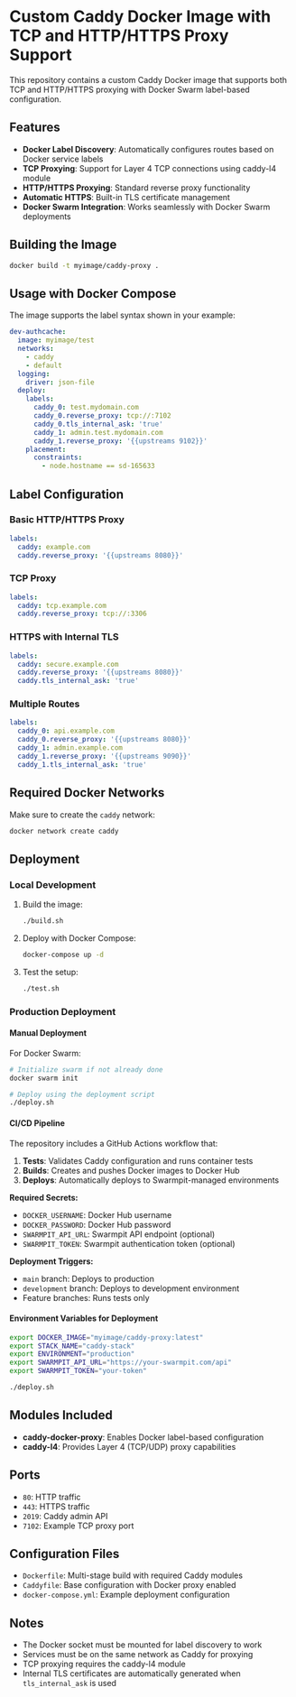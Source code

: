 # Custom Caddy Docker Image with TCP and HTTP/HTTPS Proxy Support

This repository contains a custom Caddy Docker image that supports both TCP and HTTP/HTTPS proxying with Docker Swarm label-based configuration.

## Features

- **Docker Label Discovery**: Automatically configures routes based on Docker service labels
- **TCP Proxying**: Support for Layer 4 TCP connections using caddy-l4 module
- **HTTP/HTTPS Proxying**: Standard reverse proxy functionality
- **Automatic HTTPS**: Built-in TLS certificate management
- **Docker Swarm Integration**: Works seamlessly with Docker Swarm deployments

## Building the Image

```bash
docker build -t myimage/caddy-proxy .
```

## Usage with Docker Compose

The image supports the label syntax shown in your example:

```yaml
dev-authcache:
  image: myimage/test
  networks:
    - caddy
    - default
  logging:
    driver: json-file
  deploy:
    labels:
      caddy_0: test.mydomain.com
      caddy_0.reverse_proxy: tcp://:7102
      caddy_0.tls_internal_ask: 'true'
      caddy_1: admin.test.mydomain.com
      caddy_1.reverse_proxy: '{{upstreams 9102}}'
    placement:
      constraints:
        - node.hostname == sd-165633
```

## Label Configuration

### Basic HTTP/HTTPS Proxy
```yaml
labels:
  caddy: example.com
  caddy.reverse_proxy: '{{upstreams 8080}}'
```

### TCP Proxy
```yaml
labels:
  caddy: tcp.example.com
  caddy.reverse_proxy: tcp://:3306
```

### HTTPS with Internal TLS
```yaml
labels:
  caddy: secure.example.com
  caddy.reverse_proxy: '{{upstreams 8080}}'
  caddy.tls_internal_ask: 'true'
```

### Multiple Routes
```yaml
labels:
  caddy_0: api.example.com
  caddy_0.reverse_proxy: '{{upstreams 8080}}'
  caddy_1: admin.example.com
  caddy_1.reverse_proxy: '{{upstreams 9090}}'
  caddy_1.tls_internal_ask: 'true'
```

## Required Docker Networks

Make sure to create the `caddy` network:

```bash
docker network create caddy
```

## Deployment

### Local Development

1. Build the image:
   ```bash
   ./build.sh
   ```

2. Deploy with Docker Compose:
   ```bash
   docker-compose up -d
   ```

3. Test the setup:
   ```bash
   ./test.sh
   ```

### Production Deployment

#### Manual Deployment

For Docker Swarm:
```bash
# Initialize swarm if not already done
docker swarm init

# Deploy using the deployment script
./deploy.sh
```

#### CI/CD Pipeline

The repository includes a GitHub Actions workflow that:

1. **Tests**: Validates Caddy configuration and runs container tests
2. **Builds**: Creates and pushes Docker images to Docker Hub
3. **Deploys**: Automatically deploys to Swarmpit-managed environments

**Required Secrets:**
- `DOCKER_USERNAME`: Docker Hub username
- `DOCKER_PASSWORD`: Docker Hub password
- `SWARMPIT_API_URL`: Swarmpit API endpoint (optional)
- `SWARMPIT_TOKEN`: Swarmpit authentication token (optional)

**Deployment Triggers:**
- `main` branch: Deploys to production
- `development` branch: Deploys to development environment
- Feature branches: Runs tests only

#### Environment Variables for Deployment

```bash
export DOCKER_IMAGE="myimage/caddy-proxy:latest"
export STACK_NAME="caddy-stack"
export ENVIRONMENT="production"
export SWARMPIT_API_URL="https://your-swarmpit.com/api"
export SWARMPIT_TOKEN="your-token"

./deploy.sh
```

## Modules Included

- **caddy-docker-proxy**: Enables Docker label-based configuration
- **caddy-l4**: Provides Layer 4 (TCP/UDP) proxy capabilities

## Ports

- `80`: HTTP traffic
- `443`: HTTPS traffic
- `2019`: Caddy admin API
- `7102`: Example TCP proxy port

## Configuration Files

- `Dockerfile`: Multi-stage build with required Caddy modules
- `Caddyfile`: Base configuration with Docker proxy enabled
- `docker-compose.yml`: Example deployment configuration

## Notes

- The Docker socket must be mounted for label discovery to work
- Services must be on the same network as Caddy for proxying
- TCP proxying requires the caddy-l4 module
- Internal TLS certificates are automatically generated when `tls_internal_ask` is used